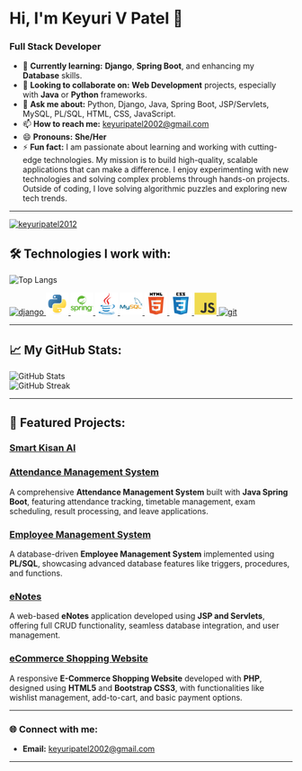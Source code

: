 # Hi, I'm Keyuri V Patel 👋  
### Full Stack Developer

- 🌱 **Currently learning:**  **Django**, **Spring Boot**, and enhancing my **Database** skills.
- 👯 **Looking to collaborate on:** **Web Development** projects, especially with **Java** or **Python** frameworks.
- 💬 **Ask me about:** Python, Django, Java, Spring Boot, JSP/Servlets, MySQL, PL/SQL, HTML, CSS, JavaScript.
- 📫 **How to reach me:** [keyuripatel2002@gmail.com](mailto:keyuripatel2002@gmail.com)
- 😄 **Pronouns:** **She/Her**
- ⚡ **Fun fact:** I am passionate about learning and working with cutting-edge technologies. My mission is to build high-quality, scalable applications that can make a difference. I enjoy experimenting with new technologies and solving complex problems through hands-on projects. Outside of coding, I love solving algorithmic puzzles and exploring new tech trends.

---

<p align="left"> <a href="https://github.com/ryo-ma/github-profile-trophy"><img src="https://github-profile-trophy.vercel.app/?username=keyuripatel2012" alt="keyuripatel2012" /></a> </p>

## 🛠️ Technologies I work with:

![Top Langs](https://github-readme-stats.vercel.app/api/top-langs/?username=keyuripatel2012&layout=compact)

<a href="https://www.djangoproject.com/" target="_blank" rel="noreferrer"> <img src="https://cdn.worldvectorlogo.com/logos/django.svg" alt="django" width="40" height="40"/> </a> 
<a href="https://www.python.org" target="_blank" rel="noreferrer"> <img src="https://raw.githubusercontent.com/devicons/devicon/master/icons/python/python-original.svg" alt="python" width="40" height="40"/> </a>
<a href="https://spring.io/projects/spring-boot" target="_blank" rel="noreferrer"> <img src="https://raw.githubusercontent.com/devicons/devicon/master/icons/spring/spring-original-wordmark.svg" alt="spring boot" width="40" height="40" /> </a>
<a href="https://www.java.com" target="_blank" rel="noreferrer"> <img src="https://raw.githubusercontent.com/devicons/devicon/master/icons/java/java-original.svg" alt="java" width="40" height="40"/> </a> 
<a href="https://www.mysql.com/" target="_blank" rel="noreferrer"> <img src="https://raw.githubusercontent.com/devicons/devicon/master/icons/mysql/mysql-original-wordmark.svg" alt="mysql" width="40" height="40"/> </a> 
<a href="https://www.w3.org/html/" target="_blank" rel="noreferrer"> <img src="https://raw.githubusercontent.com/devicons/devicon/master/icons/html5/html5-original-wordmark.svg" alt="html5" width="40" height="40"/> </a> 
<a href="https://www.w3schools.com/css/" target="_blank" rel="noreferrer"> <img src="https://raw.githubusercontent.com/devicons/devicon/master/icons/css3/css3-original-wordmark.svg" alt="css3" width="40" height="40"/> </a> 
<a href="https://developer.mozilla.org/en-US/docs/Web/JavaScript" target="_blank" rel="noreferrer"> <img src="https://raw.githubusercontent.com/devicons/devicon/master/icons/javascript/javascript-original.svg" alt="javascript" width="40" height="40"/> </a> 
<a href="https://git-scm.com/" target="_blank" rel="noreferrer"> <img src="https://www.vectorlogo.zone/logos/git-scm/git-scm-icon.svg" alt="git" width="40" height="40"/> </a> 

---

## 📈 My GitHub Stats:

![GitHub Stats](https://github-readme-stats.vercel.app/api?username=keyuripatel2012&show_icons=true&theme=default)  
![GitHub Streak](https://streak-stats.demolab.com/?user=keyuripatel2012&theme=default)

---

## 📂 Featured Projects:

### [Smart Kisan AI](https://github.com/keyuripatel2012/SmartKisan-AI)

### [Attendance Management System](https://github.com/keyuripatel2012/Attendance-Management-System)
A comprehensive **Attendance Management System** built with **Java Spring Boot**, featuring attendance tracking, timetable management, exam scheduling, result processing, and leave applications.

### [Employee Management System](https://github.com/keyuripatel2012/Employee-Management-System)
A database-driven **Employee Management System** implemented using **PL/SQL**, showcasing advanced database features like triggers, procedures, and functions.

### [eNotes](https://github.com/keyuripatel2012/eNotes)
A web-based **eNotes** application developed using **JSP and Servlets**, offering full CRUD functionality, seamless database integration, and user management.

### [eCommerce Shopping Website](https://github.com/keyuripatel2012/eCommerce-Shopping-Website)
A responsive **E-Commerce Shopping Website** developed with **PHP**, designed using **HTML5** and **Bootstrap CSS3**, with functionalities like wishlist management, add-to-cart, and basic payment options.

---

### 🌐 Connect with me:

- **Email:** [keyuripatel2002@gmail.com](mailto:keyuripatel2002@gmail.com)  

---

